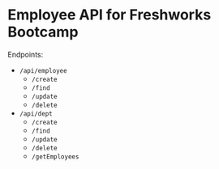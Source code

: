 # Employee API for Freshworks Bootcamp

Endpoints:
* `/api/employee`
    * `/create`
    * `/find`
    * `/update`
    * `/delete`
* `/api/dept`
    * `/create`
    * `/find`
    * `/update`
    * `/delete`
    * `/getEmployees`